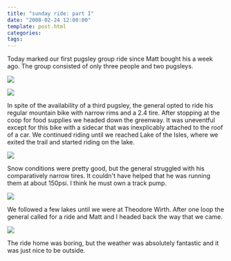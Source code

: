 ```yaml
---
title: "sunday ride: part I"
date: "2008-02-24 12:00:00"
template: post.html
categories: 
tags: 
---
```


Today marked our first pugsley group ride since Matt bought his a week ago. The group consisted of only three people and two pugsleys. 

![](http://slowtheory.openphoto.me.s3.amazonaws.com/custom/200802/00005-1a5af1_800x800.jpg)

![](http://slowtheory.openphoto.me.s3.amazonaws.com/custom/200802/00001-7a33f9_800x800.jpg)

In spite of the availability of a third pugsley, the general opted to ride his regular mountain bike with narrow rims and a 2.4 tire. After stopping at the coop for food supplies we headed down the greenway. It was uneventful except for this bike with a sidecar that was inexplicably attached to the roof of a car. We continued riding until we reached Lake of the Isles, where we exited the trail and started riding on the lake. 

![](http://slowtheory.openphoto.me.s3.amazonaws.com/custom/200802/00004-5e8ea8_800x800.jpg)

Snow conditions were pretty good, but the general struggled with his comparatively narrow tires. It couldn't have helped that he was running them at about 150psi. I think he must own a track pump. 

![](http://slowtheory.openphoto.me.s3.amazonaws.com/custom/200802/00007-1449dc_800x800.jpg)

We followed a few lakes until we were at Theodore Wirth. After one loop the general called for a ride and Matt and I headed back the way that we came. 

![](http://slowtheory.openphoto.me.s3.amazonaws.com/custom/200802/00008-8a804b_800x800.jpg)

The ride home was boring, but the weather was absolutely fantastic and it was just nice to be outside.